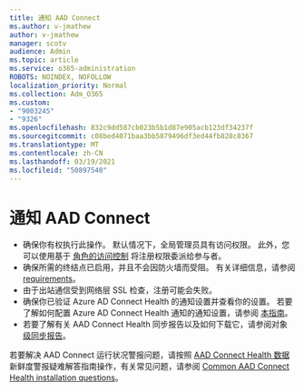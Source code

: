 ```yaml
---
title: 通知 AAD Connect
ms.author: v-jmathew
author: v-jmathew
manager: scotv
audience: Admin
ms.topic: article
ms.service: o365-administration
ROBOTS: NOINDEX, NOFOLLOW
localization_priority: Normal
ms.collection: Adm_O365
ms.custom:
- "9003245"
- "9326"
ms.openlocfilehash: 832c9dd587cb023b5b1d87e905acb123df34237f
ms.sourcegitcommit: c08bed4071baa3bb5879496df3ed44fb828c8367
ms.translationtype: MT
ms.contentlocale: zh-CN
ms.lasthandoff: 03/19/2021
ms.locfileid: "50897540"
---
```

# <a name="notification-aad-connect"></a>通知 AAD Connect

- 确保你有权执行此操作。 默认情况下，全局管理员具有访问权限。 此外，您可以使用基于 [角色的访问控制](https://docs.microsoft.com/azure/active-directory/connect-health/active-directory-aadconnect-health-operations) 将注册权限委派给参与者。
- 确保所需的终结点已启用，并且不会因防火墙而受阻。 有关详细信息，请参阅 [requirements](https://docs.microsoft.com/azure/active-directory/hybrid/how-to-connect-health-agent-install)。
- 由于出站通信受到网络层 SSL 检查，注册可能会失败。
- 确保你已验证 Azure AD Connect Health 的通知设置并查看你的设置。 若要了解如何配置 Azure AD Connect Health 通知的通知设置，请参阅 [本指南](https://docs.microsoft.com/azure/active-directory/hybrid/how-to-connect-health-operations)。
- 若要了解有关 AAD Connect Health 同步报告以及如何下载它，请参阅对象 [级同步报告](https://docs.microsoft.com/azure/active-directory/hybrid/how-to-connect-health-sync)。

若要解决 AAD Connect 运行状况警报问题，请按照 [AAD Connect Health 数据](https://docs.microsoft.com/azure/active-directory/hybrid/how-to-connect-health-data-freshness) 新鲜度警报疑难解答指南操作，有关常见问题，请参阅 [Common AAD Connect Health installation questions](https://docs.microsoft.com/azure/active-directory/hybrid/reference-connect-health-faq)。
